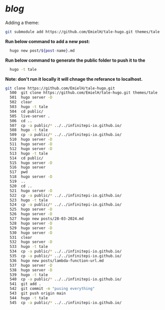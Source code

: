 # ***blog***

Adding a theme:

```bash
git submodule add https://github.com/EmielH/tale-hugo.git themes/tale
```

**Run below command to add a new post:**

```bash
  hugo new post/${post-name}.md
```

**Run below command to generate the public folder to push it to the**

```bash
  hugo -t tale
```

**Note: don't run it locally it will chnage the referance to localhost.**

```bash
git clone https://github.com/EmielH/tale-hugo.git
  500  git clone https://github.com/EmielH/tale-hugo.git themes/tale
  501  hugo server -D
  502  clear
  503  hugo -t tale
  504  cd public/
  505  live-server .
  506  cd ..
  507  cp -a public/* ../../infinitepi-io.github.io/
  508  hugo -t tale
  509  cp -a public/* ../../infinitepi-io.github.io/
  510  hugo server -D
  511  hugo server -D
  512  hugo server -D
  513  hugo -t tale
  514  cd public/
  515  hugo server -D
  516  hugo server
  517  pwd
  518  hugo server -D
  519  ..
  520  cd ..
  521  hugo server -D
  522  cp -a public/* ../../infinitepi-io.github.io/
  523  hugo -t tale
  524  cp -a public/* ../../infinitepi-io.github.io/
  525  hugo server -D
  526  hugo server -D
  527  hugo new posts/28-03-2024.md
  528  hugo server -D
  529  hugo server -D
  530  hugo server -D
  531  clear
  532  hugo server -D
  533  hugo -t tale
  534  cp -a public/* ../../infinitepi-io.github.io/
  535  cp -a public/* ../../infinitepi-io.github.io/
  536  hugo new posts/lambda-function-url.md
  537  hugo server -D
  538  hugo server -D
  539  hugo -t tale
  540  cp -a public/* ../../infinitepi-io.github.io/
  541  git add .
  542  git commit -m "pusing everything"
  543  git push origin main
  544  hugo -t tale
  545  cp -a public/* ../../infinitepi-io.github.io/
```
